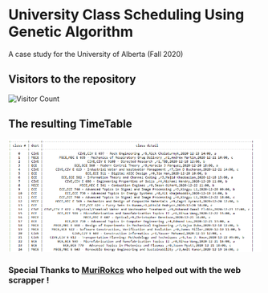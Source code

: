 # University Class Scheduling Using Genetic Algorithm  

A case study for the University of Alberta (Fall 2020)

## Visitors to the repository

![Visitor Count](https://profile-counter.glitch.me/{Amna-A}/count.svg)

## The resulting TimeTable

![](images/Capture3.PNG)

### Special Thanks to [MuriRokcs](https://github.com/MuriRokcs) who helped out with the web scrapper !
